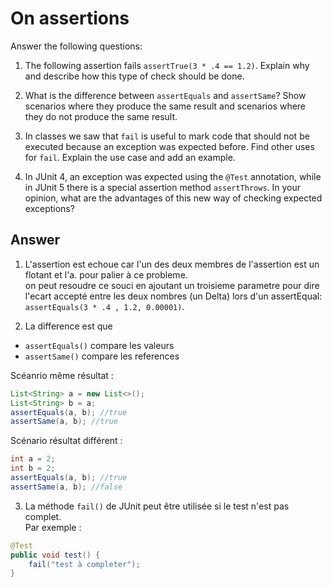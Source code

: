 # On assertions

Answer the following questions:

1. The following assertion fails `assertTrue(3 * .4 == 1.2)`. Explain why and describe how this type of check should be done.

2. What is the difference between `assertEquals` and `assertSame`? Show scenarios where they produce the same result and scenarios where they do not produce the same result.

3. In classes we saw that `fail` is useful to mark code that should not be executed because an exception was expected before. Find other uses for `fail`. Explain the use case and add an example.

4. In JUnit 4, an exception was expected using the `@Test` annotation, while in JUnit 5 there is a special assertion method `assertThrows`. In your opinion, what are the advantages of this new way of checking expected exceptions?


## Answer

1. L'assertion est echoue car  l'un des deux membres de l'assertion est un flotant et l'a. pour palier à ce probleme.  
    on peut resoudre ce souci en ajoutant un troisieme parametre  pour dire l'ecart accepté entre les deux nombres (un Delta) lors d'un assertEqual: `assertEquals(3 * .4 , 1.2, 0.00001)`.

2. La difference est que 
 - `assertEquals()` compare les valeurs 
 - `assertSame()`   compare les references 
 
Scéanrio même résultat : 

```java
List<String> a = new List<>(); 
List<String> b = a;
assertEquals(a, b); //true
assertSame(a, b); //true
```

Scénario résultat différent :
```java
int a = 2; 
int b = 2;
assertEquals(a, b); //true
assertSame(a, b); //false
```

3. La méthode `fail()` de JUnit peut être utilisée si le test n'est pas complet.  
Par exemple :  
```java
@Test
public void test() {
    fail("test à completer");
}
```
